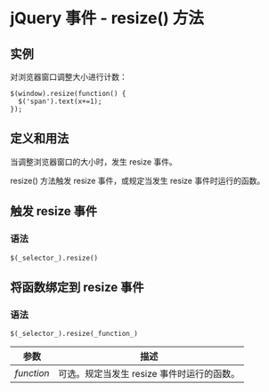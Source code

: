 # jQuery 事件 - resize() 方法



## 实例

对浏览器窗口调整大小进行计数：

```
$(window).resize(function() {
  $('span').text(x+=1);
});

```

## 定义和用法

当调整浏览器窗口的大小时，发生 resize 事件。

resize() 方法触发 resize 事件，或规定当发生 resize 事件时运行的函数。

## 触发 resize 事件

### 语法

```
$(_selector_).resize()
```

## 将函数绑定到 resize 事件

### 语法

```
$(_selector_).resize(_function_)
```

| 参数 | 描述 |
| --- | --- |
| _function_ | 可选。规定当发生 resize 事件时运行的函数。 |



